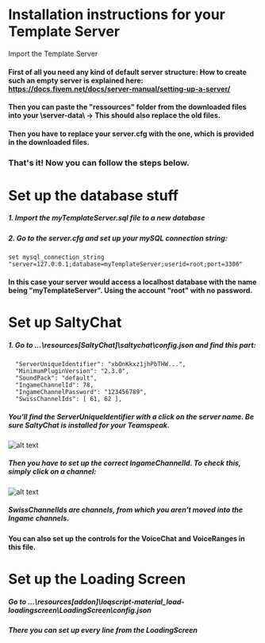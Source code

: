 # Installation instructions for your Template Server

Import the Template Server
#### First of all you need any kind of default server structure: How to create such an empty server is explained here: https://docs.fivem.net/docs/server-manual/setting-up-a-server/
#### Then you can  paste the "ressources" folder from the downloaded files into your \server-data\ -> This should also replace the old files.
#### Then you have to replace your server.cfg with the one, which is provided in the downloaded files.

### That's it! Now you can follow the steps below.


# Set up the database stuff

##### 1. Import the myTemplateServer.sql file to a new database
##### 2. Go to the server.cfg and set up your mySQL connection string:
``` 
set mysql_connection_string "server=127.0.0.1;database=myTemplateServer;userid=root;port=3306"
```
#### In this case your server would access a localhost database with the name being "myTemplateServer". Using the account "root" with no password.


# Set up SaltyChat
##### 1. Go to ...\resources\[SaltyChat]\saltychat\config.json and find this part:
```
  "ServerUniqueIdentifier": "xbOnKkxz1jhPbTHW...",
  "MinimumPluginVersion": "2.3.0",
  "SoundPack": "default",
  "IngameChannelId": 78,
  "IngameChannelPassword": "123456789",
  "SwissChannelIds": [ 61, 62 ],
```
##### You'll find the  ServerUniqueIdentifier with a click on the server name. Be sure SaltyChat is installed for your Teamspeak.
![alt text](https://i.imgur.com/zH5AVz7.png)
##### Then you have to set up the correct IngameChannelId. To check this, simply click on a channel:
![alt text](https://i.imgur.com/KmqQ2rn.png)
##### SwissChannelIds are channels, from which you aren't moved into the Ingame channels.

#### You can also set up the controls for the VoiceChat and VoiceRanges in this file.


# Set up the Loading Screen
##### Go to ...\resources\[addon]\loqscript-material_load-loadingscreen\LoadingScreen\config.json
##### There you can set up every line from the LoadingScreen
